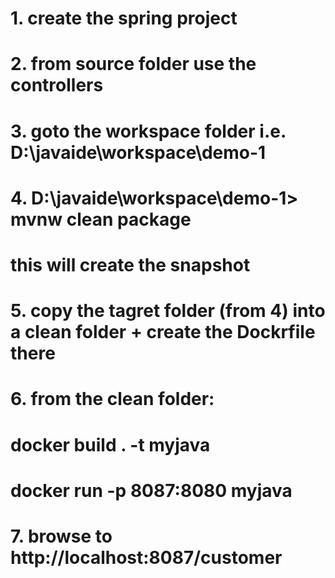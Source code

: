 # 1. create the spring project 
# 2. from source folder use the controllers
# 3. goto the workspace folder i.e. D:\javaide\workspace\demo-1
# 4. D:\javaide\workspace\demo-1> mvnw clean package
#    this will create the snapshot
# 5. copy the tagret folder (from 4) into a clean folder + create the Dockrfile there
# 6. from the clean folder: 
#    docker build . -t myjava
#    docker run -p 8087:8080 myjava
# 7. browse to http://localhost:8087/customer
